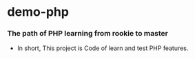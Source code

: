 # demo-php

### The path of PHP learning from rookie to master
- In short, This project is Code of learn and test PHP features.
